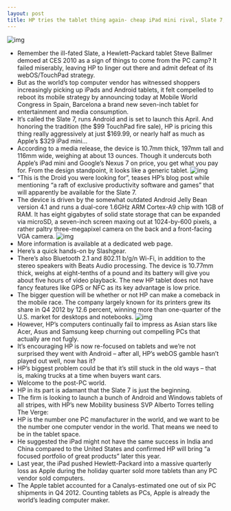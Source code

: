 ```yaml
---
layout: post
title: HP tries the tablet thing again- cheap iPad mini rival, Slate 7, coming in April
---
```

![img](http://media.idownloadblog.com/wp-content/uploads/2013/02/Steve-Ballmer-holding-HP-Slate-CES-2010.jpeg)
* Remember the ill-fated Slate, a Hewlett-Packard tablet Steve Ballmer demoed at CES 2010 as a sign of things to come from the PC camp? It failed miserably, leaving HP to linger out there and admit defeat of its webOS/TouchPad strategy.
* But as the world’s top computer vendor has witnessed shoppers increasingly picking up iPads and Android tablets, it felt compelled to reboot its mobile strategy by announcing today at Mobile World Congress in Spain, Barcelona a brand new seven-inch tablet for entertainment and media consumption.
* It’s called the Slate 7, runs Android and is set to launch this April. And honoring the tradition (the $99 TouchPad fire sale), HP is pricing this thing really aggressively at just $169.99, or nearly half as much as Apple’s $329 iPad mini…
* According to a media release, the device is 10.7mm thick, 197mm tall and 116mm wide, weighing at about 13 ounces. Though it undercuts both Apple’s iPad mini and Google’s Nexus 7 on price, you get what you pay for. From the design standpoint, it looks like a generic tablet.
![img](http://media.idownloadblog.com/wp-content/uploads/2013/02/HP-Slate-7-three-up-front-back-profile.jpg)
* “This is the Droid you were looking for”, teases HP’s blog post while mentioning “a raft of exclusive productivity software and games” that will apparently be available for the Slate 7.
* The device is driven by the somewhat outdated Android Jelly Bean version 4.1 and runs a dual-core 1.6GHz ARM Cortex-A9 chip with 1GB of RAM. It has eight gigabytes of solid state storage that can be expanded via microSD, a seven-inch screen maxing out at 1024-by-600 pixels, a rather paltry three-megapixel camera on the back and a front-facing VGA camera.
![img](http://media.idownloadblog.com/wp-content/uploads/2013/02/HP-Slate-7-three-up-front-back-profile-red-black.jpeg)
* More information is available at a dedicated web page.
* Here’s a quick hands-on by Slashgear.
* There’s also Bluetooth 2.1 and 802.11 b/g/n Wi-Fi, in addition to the stereo speakers with Beats Audio processing. The device is 10.77mm thick, weighs at eight-tenths of a pound and its battery will give you about five hours of video playback. The new HP tablet does not have fancy features like GPS or NFC as its key advantage is low price.
* The bigger question will be whether or not HP can make a comeback in the mobile race. The company largely known for its printers grew its share in Q4 2012 by 12.6 percent, winning more than one-quarter of the U.S. market for desktops and notebooks.
![img](http://media.idownloadblog.com/wp-content/uploads/2013/02/HP-Slate-7-red-in-hand-Engadget-001.jpg)
* However, HP’s computers continually fail to impress as Asian stars like Acer, Asus and Samsung keep churning out compelling PCs that actually are not fugly.
* It’s encouraging HP is now re-focused on tablets and we’re not surprised they went with Android – after all, HP’s webOS gamble hasn’t played out well, now has it?
* HP’s biggest problem could be that it’s still stuck in the old ways – that is, making trucks at a time when buyers want cars.
* Welcome to the post-PC world.
* HP in its part is adamant that the Slate 7 is just the beginning.
* The firm is looking to launch a bunch of Android and Windows tablets of all stripes, with HP’s new Mobility business SVP Alberto Torres telling The Verge:
* HP is the number one PC manufacturer in the world, and we want to be the number one computer vendor in the world. That means we need to be in the tablet space.
* He suggested the iPad might not have the same success in India and China compared to the United States and confirmed HP will bring “a focused portfolio of great products” later this year.
* Last year, the iPad pushed Hewlett-Packard into a massive quarterly loss as Apple during the holiday quarter sold more tablets than any PC vendor sold computers.
* The Apple tablet accounted for a Canalys-estimated one out of six PC shipments in Q4 2012. Counting tablets as PCs, Apple is already the world’s leading computer maker.


